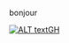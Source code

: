 bonjour 
 
[![ALT textGH](https://github.com/Tomr76/tp-r504/actions/workflows/pytest.yml/badge.svg)](https://github.com/Tomr76/tp-r504/actions)
